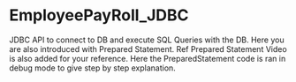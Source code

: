 # EmployeePayRoll_JDBC
JDBC API to connect to DB and execute SQL Queries with the DB. Here you are also introduced with Prepared Statement. Ref Prepared Statement Video is also added for your reference. Here the PreparedStatement code is ran in debug mode to give step by step explanation.
